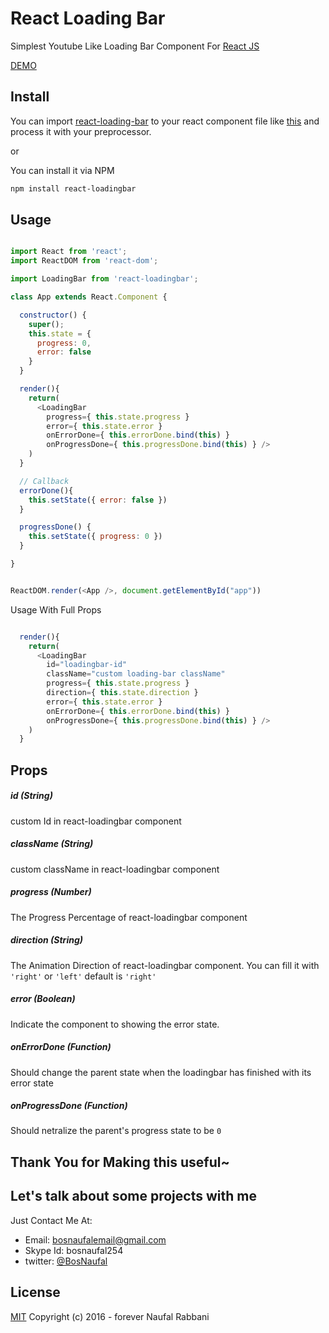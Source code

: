 # React Loading Bar
Simplest Youtube Like Loading Bar Component For [React JS](http://facebook.github.io/react)

[DEMO](https://bosnaufal.github.io/react-loading-bar)

## Install
You can import [react-loading-bar](./src/js/components/index.js) to your react component file like [this](./src/js/components/app.js) and process it with your preprocessor.

or

You can install it via NPM
```bash
npm install react-loadingbar
```


## Usage
```javascript

import React from 'react';
import ReactDOM from 'react-dom';

import LoadingBar from 'react-loadingbar';

class App extends React.Component {

  constructor() {
    super();
    this.state = {
      progress: 0,
      error: false
    }
  }

  render(){
    return(
      <LoadingBar
        progress={ this.state.progress }
        error={ this.state.error }
        onErrorDone={ this.errorDone.bind(this) }
        onProgressDone={ this.progressDone.bind(this) } />
    )
  }

  // Callback
  errorDone(){
    this.setState({ error: false })
  }

  progressDone() {
    this.setState({ progress: 0 })
  }

}


ReactDOM.render(<App />, document.getElementById("app"))


```

Usage With Full Props
```javascript

  render(){
    return(
      <LoadingBar
        id="loadingbar-id"
        className="custom loading-bar className"
        progress={ this.state.progress }
        direction={ this.state.direction }
        error={ this.state.error }
        onErrorDone={ this.errorDone.bind(this) }
        onProgressDone={ this.progressDone.bind(this) } />
    )
  }


```

## Props
##### id (String)
custom Id in react-loadingbar component

##### className (String)
custom className in react-loadingbar component

##### progress (Number)
The Progress Percentage of react-loadingbar component

##### direction (String)
The Animation Direction of react-loadingbar component. You can fill it with `'right'` or `'left'` default is `'right'`

##### error (Boolean)
Indicate the component to showing the error state.

##### onErrorDone (Function)
Should change the parent state when the loadingbar has finished with its error state

##### onProgressDone (Function)
Should netralize the parent's progress state to be `0`


## Thank You for Making this useful~

## Let's talk about some projects with me
Just Contact Me At:
- Email: [bosnaufalemail@gmail.com](mailto:bosnaufalemail@gmail.com)
- Skype Id: bosnaufal254
- twitter: [@BosNaufal](https://twitter.com/BosNaufal)

## License
[MIT](http://opensource.org/licenses/MIT)
Copyright (c) 2016 - forever Naufal Rabbani
